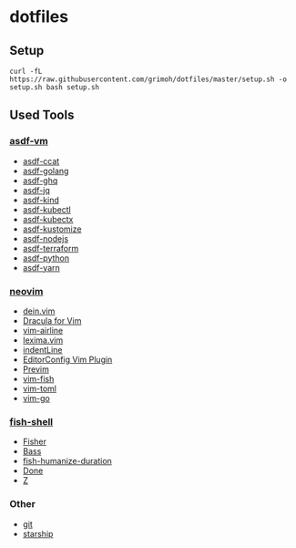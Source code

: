 # dotfiles

## Setup
```
curl -fL https://raw.githubusercontent.com/grimoh/dotfiles/master/setup.sh -o setup.sh bash setup.sh
```

## Used Tools
### [asdf-vm](https://asdf-vm.com/)
* [asdf-ccat](https://github.com/grimoh/asdf-ccat)
* [asdf-golang](https://github.com/kennyp/asdf-golang)
* [asdf-ghq](https://github.com/ryodocx/asdf-ghq)
* [asdf-jq](https://github.com/ryodocx/asdf-jq)
* [asdf-kind](https://github.com/looztra/asdf-kind)
* [asdf-kubectl](https://github.com/Banno/asdf-kubectl)
* [asdf-kubectx](https://github.com/virtualstaticvoid/asdf-kubectx)
* [asdf-kustomize](https://github.com/Banno/asdf-kustomize)
* [asdf-nodejs](https://github.com/asdf-vm/asdf-nodejs)
* [asdf-terraform](https://github.com/Banno/asdf-hashicorp)
* [asdf-python](https://github.com/danhper/asdf-python)
* [asdf-yarn](https://github.com/twuni/asdf-yarn)

### [neovim](https://neovim.io/)
* [dein.vim](https://github.com/Shougo/dein.vim)
* [Dracula for Vim](https://github.com/dracula/vim)
* [vim-airline](https://github.com/vim-airline/vim-airline)
* [lexima.vim](https://github.com/cohama/lexima.vim)
* [indentLine](https://github.com/Yggdroot/indentLine)
* [EditorConfig Vim Plugin](https://github.com/editorconfig/editorconfig-vim)
* [Previm](https://github.com/previm/previm)
* [vim-fish](https://github.com/dag/vim-fish)
* [vim-toml](https://github.com/cespare/vim-toml)
* [vim-go](https://github.com/fatih/vim-go)

### [fish-shell](http://fishshell.com/)
* [Fisher](https://github.com/jorgebucaran/fisher)
* [Bass](https://github.com/edc/bass)
* [fish-humanize-duration](https://github.com/fishpkg/fish-humanize-duration)
* [Done](https://github.com/franciscolourenco/done)
* [Z](https://github.com/jethrokuan/z)

### Other
* [git](https://git-scm.com/)
* [starship](https://github.com/starship/starship)

